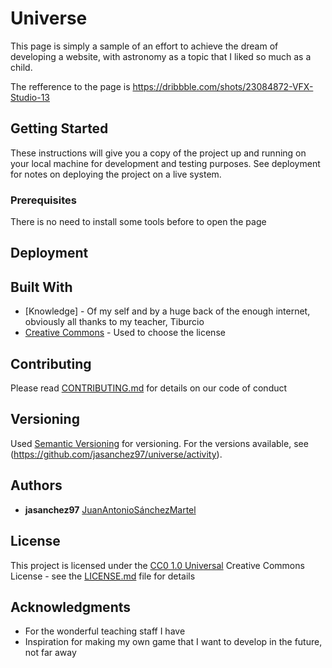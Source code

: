 # Universe

This page is simply a sample of an effort to achieve the dream of developing a website, with astronomy as a topic that I liked so much as a child.

The refference to the page is https://dribbble.com/shots/23084872-VFX-Studio-13

## Getting Started

These instructions will give you a copy of the project up and running on
your local machine for development and testing purposes. See deployment
for notes on deploying the project on a live system.

### Prerequisites

There is no need to install some tools before to open the page

## Deployment



## Built With

  - [Knowledge] - Of my self and by a huge back of the enough internet, obviously all thanks to my teacher, Tiburcio
  - [Creative Commons](https://creativecommons.org/) - Used to choose
    the license

## Contributing

Please read [CONTRIBUTING.md](CONTRIBUTING.md) for details on our code
of conduct

## Versioning

Used [Semantic Versioning](http://semver.org/) for versioning. For the versions
available, see (https://github.com/jasanchez97/universe/activity).

## Authors

  - **jasanchez97**
    [JuanAntonioSánchezMartel](https://github.com/jasanchez97)

## License

This project is licensed under the [CC0 1.0 Universal](LICENSE.md)
Creative Commons License - see the [LICENSE.md](LICENSE.md) file for
details

## Acknowledgments

  - For the wonderful teaching staff I have
  - Inspiration for making my own game that I want to develop in the future, not far away